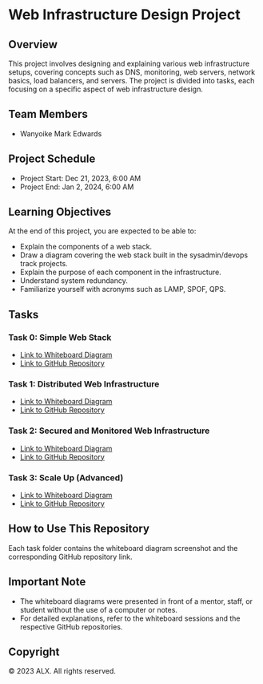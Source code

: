 # Web Infrastructure Design Project

## Overview

This project involves designing and explaining various web infrastructure setups, covering concepts such as DNS, monitoring, web servers, network basics, load balancers, and servers. The project is divided into tasks, each focusing on a specific aspect of web infrastructure design.

## Team Members

- Wanyoike Mark Edwards

## Project Schedule

- Project Start: Dec 21, 2023, 6:00 AM
- Project End: Jan 2, 2024, 6:00 AM

## Learning Objectives

At the end of this project, you are expected to be able to:

- Explain the components of a web stack.
- Draw a diagram covering the web stack built in the sysadmin/devops track projects.
- Explain the purpose of each component in the infrastructure.
- Understand system redundancy.
- Familiarize yourself with acronyms such as LAMP, SPOF, QPS.

## Tasks

### Task 0: Simple Web Stack

- [Link to Whiteboard Diagram]([https://app.diagrams.net/?src=about#G1XO0KDAHB8TPMR4WrCUmKERcAVKQ6ljQE])
- [Link to GitHub Repository](insert_link)

### Task 1: Distributed Web Infrastructure

- [Link to Whiteboard Diagram](insert_link)
- [Link to GitHub Repository](insert_link)

### Task 2: Secured and Monitored Web Infrastructure

- [Link to Whiteboard Diagram](insert_link)
- [Link to GitHub Repository](insert_link)

### Task 3: Scale Up (Advanced)

- [Link to Whiteboard Diagram](insert_link)
- [Link to GitHub Repository](insert_link)

## How to Use This Repository

Each task folder contains the whiteboard diagram screenshot and the corresponding GitHub repository link.

## Important Note

- The whiteboard diagrams were presented in front of a mentor, staff, or student without the use of a computer or notes.
- For detailed explanations, refer to the whiteboard sessions and the respective GitHub repositories.

## Copyright

© 2023 ALX. All rights reserved.


